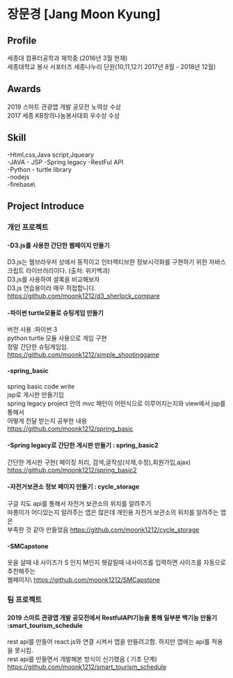 # 장문경 [Jang Moon Kyung]
## Profile
세종대 컴퓨터공학과 재학중 (2016년 3월 현재) \
세종대학교 봉사 서포터즈 세종나누리 단원(10,11,12기 2017년 8월 - 2018년 12월)

## Awards
2019 스마트 관광앱 개발 공모전 노력상 수상 \
2017 세종 KB창의나눔봉사대회 우수상 수상

## Skill 
-Html,css,Java script,Jqueary\
-JAVA - JSP -Spring legacy -RestFul API\
-Python - turtle library\
-nodejs\
-firebase\

## Project Introduce
### 개인 프로젝트
#### -D3.js를 사용한 간단한 웹페이지 만들기 
D3.js는 웹브라우저 상에서 동적이고 인터렉티브한 정보시각화를 구현하기 위한 자바스크립트 라이브러리이다. (출처: 위키백과)\
D3.js를 사용하여 셜록을 비교해보자\
D3.js 연습용이라 매우 허접합니다.\
https://github.com/moonk1212/d3_sherlock_compare

#### -파이썬 turtle모듈로 슈팅게임 만들기
버전 사용 :파이썬 3\
python turtle 모듈 사용으로 게임 구현\
정말 간단한 슈팅게임임.\
https://github.com/moonk1212/simple_shootinggame
#### -spring_basic
spring basic code write\
jsp로 게시판 만들기임\
spring legacy project 안의 mvc 패턴이 어떤식으로 이루어지는지와 view에서 jsp를 통해서\
어떻게 전달 받는지 공부한 내용\
https://github.com/moonk1212/spring_basic

#### -Spring legacy로 간단한 게시판 만들기 : spring_basic2
간단한 게시판 구현( 페이징 처리, 검색,글작성(삭제,수정),회원가입,ajax)\
https://github.com/moonk1212/spring_basic2

#### -자전거보관소 정보 페이지 만들기 :  cycle_storage
구글 지도 api를 통해서 자전거 보관소의 위치를 알려주기\
따릉이가 어디있는지 알려주는 앱은 많은데 개인용 자전거 보관소의 위치를 알려주는 앱은 \
부족한 것 같아 만들었음
https://github.com/moonk1212/cycle_storage

#### -SMCapstone
옷을 살때 내 사이즈가 S 인지 M인지 헷갈릴때 내사이즈를 입력하면 사이즈를 자동으로 추천해주는\
웹페이지\ 
https://github.com/moonk1212/SMCapstone

### 팀 프로젝트
#### 2019 스마트 관광앱 개발 공모전에서 RestfulAPI기능을 통해 일부분 백기능 만들기 :smart_tourism_schedule
rest api를 만들어 react.js와 연결 시켜서 앱을 만들려고함. 하지만 앱에는 api를 적용을 못시킴.\
rest api를 만들면서 개발해본 방식이 신기했음 ( 기초 단계)\
https://github.com/moonk1212/smart_tourism_schedule
